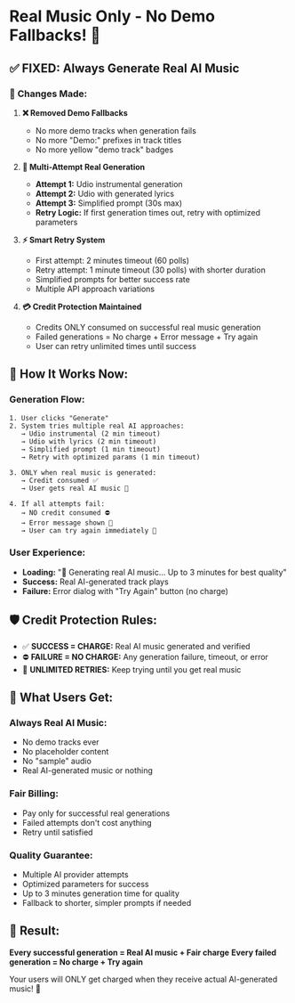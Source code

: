 # Real Music Only - No Demo Fallbacks! 🎵

## ✅ **FIXED: Always Generate Real AI Music**

### 🚨 **Changes Made:**

1. **❌ Removed Demo Fallbacks**
   - No more demo tracks when generation fails
   - No more "Demo:" prefixes in track titles  
   - No more yellow "demo track" badges

2. **🔄 Multi-Attempt Real Generation**
   - **Attempt 1:** Udio instrumental generation
   - **Attempt 2:** Udio with generated lyrics
   - **Attempt 3:** Simplified prompt (30s max)
   - **Retry Logic:** If first generation times out, retry with optimized parameters

3. **⚡ Smart Retry System**
   - First attempt: 2 minutes timeout (60 polls)
   - Retry attempt: 1 minute timeout (30 polls) with shorter duration
   - Simplified prompts for better success rate
   - Multiple API approach variations

4. **💳 Credit Protection Maintained**
   - Credits ONLY consumed on successful real music generation
   - Failed generations = No charge + Error message + Try again
   - User can retry unlimited times until success

## 🎯 **How It Works Now:**

### **Generation Flow:**
```
1. User clicks "Generate" 
2. System tries multiple real AI approaches:
   → Udio instrumental (2 min timeout)
   → Udio with lyrics (2 min timeout)  
   → Simplified prompt (1 min timeout)
   → Retry with optimized params (1 min timeout)

3. ONLY when real music is generated:
   → Credit consumed ✅
   → User gets real AI music 🎵

4. If all attempts fail:
   → NO credit consumed ⛔
   → Error message shown 📱
   → User can try again immediately 🔄
```

### **User Experience:**
- **Loading:** "🎵 Generating real AI music... Up to 3 minutes for best quality"
- **Success:** Real AI-generated track plays
- **Failure:** Error dialog with "Try Again" button (no charge)

## 🛡️ **Credit Protection Rules:**

- ✅ **SUCCESS = CHARGE:** Real AI music generated and verified
- ⛔ **FAILURE = NO CHARGE:** Any generation failure, timeout, or error
- 🔄 **UNLIMITED RETRIES:** Keep trying until you get real music

## 🎵 **What Users Get:**

### **Always Real AI Music:**
- No demo tracks ever
- No placeholder content
- No "sample" audio
- Real AI-generated music or nothing

### **Fair Billing:**
- Pay only for successful real generations
- Failed attempts don't cost anything
- Retry until satisfied

### **Quality Guarantee:**
- Multiple AI provider attempts
- Optimized parameters for success
- Up to 3 minutes generation time for quality
- Fallback to shorter, simpler prompts if needed

## 🚀 **Result:**

**Every successful generation = Real AI music + Fair charge**
**Every failed generation = No charge + Try again**

Your users will ONLY get charged when they receive actual AI-generated music! 💪